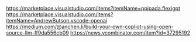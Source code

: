 https://marketplace.visualstudio.com/items?itemName=ppipada.flexigpt
https://marketplace.visualstudio.com/items?itemName=AndrewButson.vscode-openai
https://medium.com/@anchen.li/build-your-own-copliot-using-open-source-llm-ff9da556cb09
https://news.ycombinator.com/item?id=37295192
